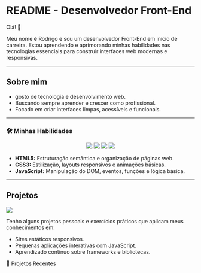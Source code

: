 # README - Desenvolvedor Front-End 

Olá! 👋

Meu nome é Rodrigo e sou um desenvolvedor Front-End em início de carreira. Estou aprendendo e aprimorando minhas habilidades nas tecnologias essenciais para construir interfaces web modernas e responsivas.

---

## Sobre mim

- gosto de tecnologia e desenvolvimento web.
- Buscando sempre aprender e crescer como profissional.
- Focado em criar interfaces limpas, acessíveis e funcionais.

---


### 🛠️ Minhas Habilidades

<div align="center">



<img src="https://img.shields.io/badge/HTML5-E34F26?style=for-the-badge&logo=html5&logoColor=white" />
<img src="https://img.shields.io/badge/CSS3-1572B6?style=for-the-badge&logo=css3&logoColor=white" />
<img src="https://img.shields.io/badge/JavaScript-F7DF1E?style=for-the-badge&logo=javascript&logoColor=black" />
<img src="https://img.shields.io/badge/SQL-4479A1?style=for-the-badge&logo=sql&logoColor=white" />


</div>

- **HTML5:** Estruturação semântica e organização de páginas web.
- **CSS3:** Estilização, layouts responsivos e animações básicas.
- **JavaScript:** Manipulação do DOM, eventos, funções e lógica básica.

---

## Projetos


  <img src="https://github-readme-stats.vercel.app/api?username=6gusta&show_icons=true&theme=radical&hide=contribs&card_width=465" />


Tenho alguns projetos pessoais e exercícios práticos que aplicam meus conhecimentos em:

- Sites estáticos responsivos.
- Pequenas aplicações interativas com JavaScript.
- Aprendizado contínuo sobre frameworks e bibliotecas.


📁 Projetos Recentes

